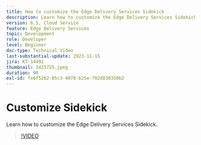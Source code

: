 ```yaml
---
title: How to customize the Edge Delivery Services Sidekick
description: Learn how to customize the Edge Delivery Services Sidekick.
version: 6.5, Cloud Service
feature: Edge Delivery Services
topic: Development
role: Developer
level: Beginner
doc-type: Technical Video
last-substantial-update: 2023-11-15
jira: KT-14491
thumbnail: 3425725.jpeg
duration: 90
exl-id: fe6f5262-05c3-4078-b25e-702d830350b2
---
```

# Customize Sidekick

 Learn how to customize the Edge Delivery Services Sidekick.

>[!VIDEO](https://video.tv.adobe.com/v/3425725/?learn=on)
